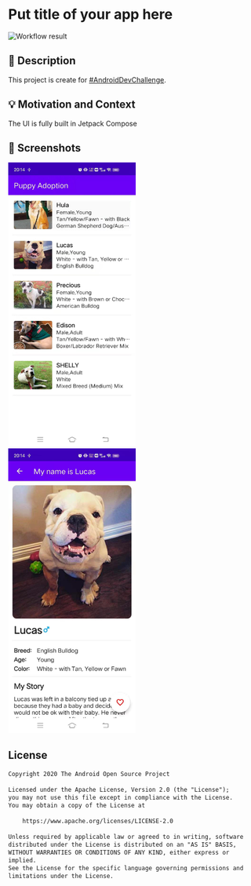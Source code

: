 # Put title of your app here

<!--- Replace <OWNER> with your Github Username and <REPOSITORY> with the name of your repository. -->
<!--- You can find both of these in the url bar when you open your repository in github. -->
![Workflow result](https://github.com/sanjindev/PuppyAdoption/workflows/Check/badge.svg)


## :scroll: Description
<!--- Describe your app in one or two sentences -->
This project is create for [#AndroidDevChallenge](https://android-developers.googleblog.com/2021/02/android-dev-challenge-lift-off-with.html).

## :bulb: Motivation and Context
<!--- Optionally point readers to interesting parts of your submission. -->
<!--- What are you especially proud of? -->
The UI is fully built in Jetpack Compose

## :camera_flash: Screenshots
<!-- You can add more screenshots here if you like -->
<img src="/results/screenshot_1.png" width="260">&emsp;<img src="/results/screenshot_2.png" width="260">

## License
```
Copyright 2020 The Android Open Source Project

Licensed under the Apache License, Version 2.0 (the "License");
you may not use this file except in compliance with the License.
You may obtain a copy of the License at

    https://www.apache.org/licenses/LICENSE-2.0

Unless required by applicable law or agreed to in writing, software
distributed under the License is distributed on an "AS IS" BASIS,
WITHOUT WARRANTIES OR CONDITIONS OF ANY KIND, either express or implied.
See the License for the specific language governing permissions and
limitations under the License.
```